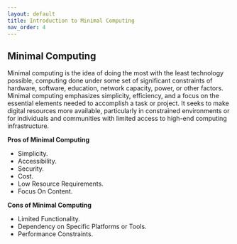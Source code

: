 ```yaml
---
layout: default
title: Introduction to Minimal Computing
nav_order: 4
---
```


## Minimal Computing 

Minimal computing is the idea of doing the most with the least technology possible, computing done under some set of significant constraints of hardware, software, education, network capacity, power, or other factors. Minimal computing emphasizes simplicity, efficiency, and a focus on the essential elements needed to accomplish a task or project. It seeks to make digital resources more available, particularly in constrained environments or for individuals and communities with limited access to high-end computing infrastructure.

**Pros of Minimal Computing** 
- Simplicity.
- Accessibility.
- Security.
- Cost.
- Low Resource Requirements.
- Focus On Content.

**Cons of Minimal Computing**
- Limited Functionality.
- Dependency on Specific Platforms or Tools.
- Performance Constraints.